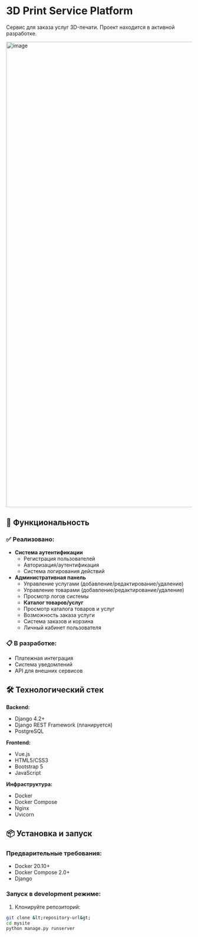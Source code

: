 # 3D Print Service Platform

Сервис для заказа услуг 3D-печати. Проект находится в активной разработке.

<img width="1375" height="1263" alt="image" src="https://github.com/user-attachments/assets/712c25f3-ba92-4554-8b47-7d4b387602db" />



## 🚀 Функциональность

### ✅ Реализовано:
- **Система аутентификации**
  - Регистрация пользователей
  - Авторизация/аутентификация
  - Система логирования действий
- **Административная панель**
  - Управление услугами (добавление/редактирование/удаление)
  - Управление товарами (добавление/редактирование/удаление)
  - Просмотр логов системы
  - **Каталог товаров/услуг**
  - Просмотр каталога товаров и услуг
  - Возможность заказа услуги
  - Система заказов и корзина
  - Личный кабинет пользователя

### 📋 В разработке:
- Платежная интеграция
- Система уведомлений
- API для внешних сервисов

## 🛠 Технологический стек

**Backend:**
- Django 4.2+
- Django REST Framework (планируется)
- PostgreSQL

**Frontend:**
- Vue.js
- HTML5/CSS3
- Bootstrap 5
- JavaScript

**Инфраструктура:**
- Docker
- Docker Compose
- Nginx
- Uvicorn

## 📦 Установка и запуск

### Предварительные требования:
- Docker 20.10+
- Docker Compose 2.0+
- Django

### Запуск в development режиме:

1. Клонируйте репозиторий:
```bash
git clone &lt;repository-url&gt;
cd mysite
python manage.py runserver
